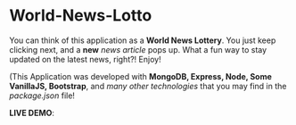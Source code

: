 # World-News-Lotto

You can think of this application as a <strong>World News Lottery</strong>. You just keep clicking next, and a <strong>new</strong> <em>news article</em> pops up. What a fun way to stay updated on the latest news, right?! Enjoy!

(This Application was developed with <strong>MongoDB, Express, Node, Some VanillaJS, Bootstrap</strong>, and <em>many other technologies</em> that you may find in the <em>package.json</em> file!

<strong>LIVE DEMO</strong>: 
